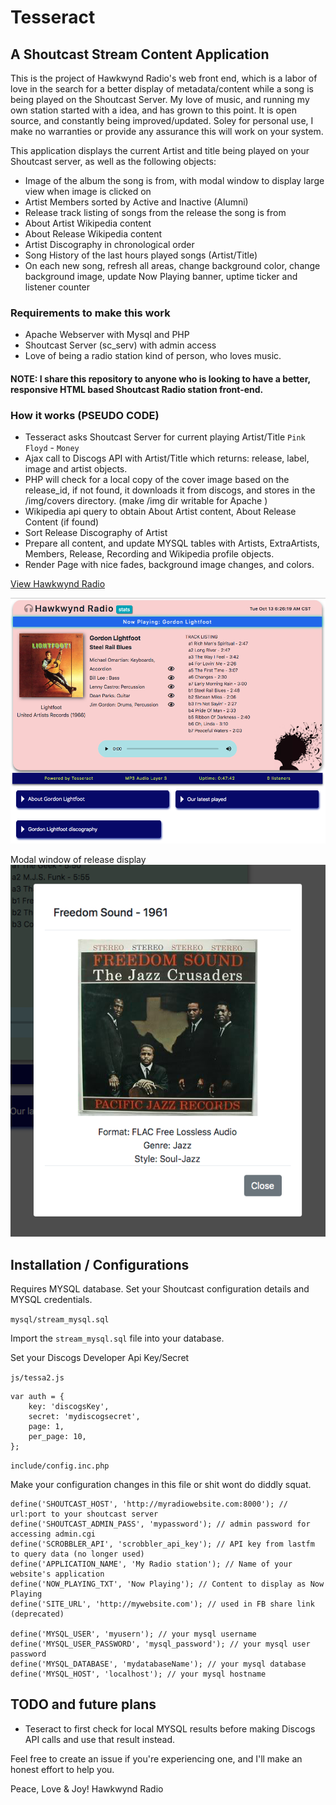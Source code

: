 # Tesseract 
## A Shoutcast Stream Content Application
This is the project of Hawkwynd Radio's web front end, which is a labor of love in the search for a better display of metadata/content while a song is being played on the Shoutcast Server. My love of music, and running my own station started with a idea, and has grown to this point. It is open source, and constantly being improved/updated. Soley for personal use, I make no warranties or provide any assurance this will work on your system. 

This application displays the current Artist and title being played on your Shoutcast server, as well as the following objects:

- Image of the album the song is from, with modal window to display large view when image is clicked on
- Artist Members sorted by Active and Inactive (Alumni)
- Release track listing of songs from the release the song is from
- About Artist Wikipedia content
- About Release Wikipedia content
- Artist Discography in chronological order
- Song History of the last hours played songs (Artist/Title)
- On each new song, refresh all areas, change background color, change background image, update Now Playing banner, uptime ticker and listener counter

### Requirements to make this work
- Apache Webserver with Mysql and PHP 
- Shoutcast Server (sc_serv) with admin access
- Love of being a radio station kind of person, who loves music.

#### NOTE: I share this repository to anyone who is looking to have a better, responsive HTML based Shoutcast Radio station front-end.

### How it works (PSEUDO CODE)
- Tesseract asks Shoutcast Server for current playing Artist/Title `Pink Floyd` - `Money`
- Ajax call to Discogs API with Artist/Title which returns: release, label, image and artist objects.
- PHP will check for a local copy of the cover image based on the release_id, if not found, it downloads it from discogs, and stores in the /img/covers directory. (make /img dir writable for Apache )
- Wikipedia api query to obtain About Artist content, About Release Content (if found)
- Sort Release Discography of Artist
- Prepare all content, and update MYSQL tables with Artists, ExtraArtists, Members, Release, Recording and Wikipedia profile objects.
- Render Page with nice fades, background image changes, and colors. 

[View Hawkwynd Radio](http://stream.hawkwynd.com)

![Optional Text](/docs/img/readme2.png)

Modal window of release display
![op](/docs/img/readme3.png)

## Installation / Configurations
Requires MYSQL database. Set your Shoutcast configuration details and MYSQL credentials.

`mysql/stream_mysql.sql` 
 
 Import the `stream_mysql.sql` file into your database.

Set your Discogs Developer Api Key/Secret

`js/tessa2.js`
```
var auth = { 
    key: 'discogsKey',
    secret: 'mydiscogsecret',
    page: 1,
    per_page: 10,    
};
```

`include/config.inc.php` 

 Make your configuration changes in this file or shit wont do diddly squat.  

```
define('SHOUTCAST_HOST', 'http://myradiowebsite.com:8000'); // url:port to your shoutcast server
define('SHOUTCAST_ADMIN_PASS', 'mypassword'); // admin password for accessing admin.cgi
define('SCROBBLER_API', 'scrobbler_api_key'); // API key from lastfm to query data (no longer used)
define('APPLICATION_NAME', 'My Radio station'); // Name of your website's application
define('NOW_PLAYING_TXT', 'Now Playing'); // Content to display as Now Playing
define('SITE_URL', 'http://mywebsite.com'); // used in FB share link (deprecated)

define('MYSQL_USER', 'myusern'); // your mysql username
define('MYSQL_USER_PASSWORD', 'mysql_password'); // your mysql user password
define('MYSQL_DATABASE', 'mydatabaseName'); // your mysql database
define('MYSQL_HOST', 'localhost'); // your mysql hostname
```

## TODO and future plans
- Teseract to first check for local MYSQL results before making Discogs API calls and use that result instead. 

Feel free to create an issue if you're experiencing one, and I'll make an honest effort to help you.

Peace, Love & Joy!
Hawkwynd Radio